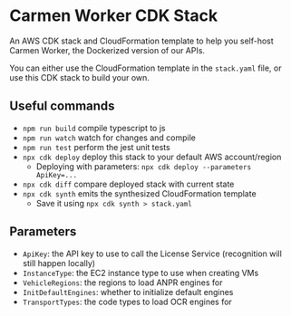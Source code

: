# Carmen Worker CDK Stack

An AWS CDK stack and CloudFormation template to help you self-host Carmen Worker, the Dockerized version of our APIs.

You can either use the CloudFormation template in the `stack.yaml` file, or
use this CDK stack to build your own.

## Useful commands

* `npm run build`   compile typescript to js
* `npm run watch`   watch for changes and compile
* `npm run test`    perform the jest unit tests
* `npx cdk deploy`  deploy this stack to your default AWS account/region
  * Deploying with parameters: `npx cdk deploy --parameters ApiKey=...`
* `npx cdk diff`    compare deployed stack with current state
* `npx cdk synth`   emits the synthesized CloudFormation template
  * Save it using `npx cdk synth > stack.yaml`

## Parameters

- `ApiKey`: the API key to use to call the License Service (recognition will
  still happen locally)
- `InstanceType`: the EC2 instance type to use when creating VMs
- `VehicleRegions`: the regions to load ANPR engines for
- `InitDefaultEngines`: whether to initialize default engines
- `TransportTypes`: the code types to load OCR engines for
